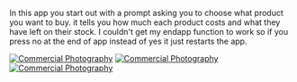 In this app you start out with a prompt asking you to choose what product you want to buy. 
it tells you how much each product costs and what they have left on their stock.
I couldn't get my endapp function to work so if you press no at the end of app instead of yes 
it just restarts the app. 

<a href="http://www.freeimagehosting.net/commercial-photography/"><img src="https://i.imgur.com/Iusqk73.png" alt="Commercial Photography"></a>
<a href="http://www.freeimagehosting.net/commercial-photography/"><img src="https://i.imgur.com/RKClEZZ.png" alt="Commercial Photography"></a>
<a href="http://www.freeimagehosting.net/commercial-photography/"><img src="https://i.imgur.com/RINknDU.png" alt="Commercial Photography"></a>